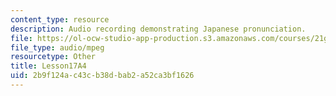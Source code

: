 ```yaml
---
content_type: resource
description: Audio recording demonstrating Japanese pronunciation.
file: https://ol-ocw-studio-app-production.s3.amazonaws.com/courses/21g-504-japanese-iv-spring-2009/2b9f124ac43cb38dbab2a52ca3bf1626_Lesson17A4.mp3
file_type: audio/mpeg
resourcetype: Other
title: Lesson17A4
uid: 2b9f124a-c43c-b38d-bab2-a52ca3bf1626
---
```

